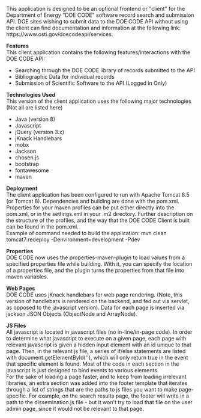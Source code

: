 <p>
  This application is designed to be an optional frontend or "client" for the Department of Energy "DOE CODE" software record search and submission API. DOE sites wishing to submit data to the DOE CODE API without using the client can find documentation and information at the following link: https://www.osti.gov/doecodeapi/services.
  </p>

<strong>Features</strong><br/>
This client application contains the following features/interactions with the DOE CODE API:
- Searching through the DOE CODE library of records submitted to the API
- Bibliographic Data for individual records
- Submission of Scientific Software to the API (Logged in Only)

<strong>Technologies Used</strong><br/>
This version of the client application uses the following major technologies (Not all are listed here)
- Java (version 8)
- Javascript
- jQuery (version 3.x)
- jKnack Handlebars
- mobx
- Jackson
- chosen.js
- bootstrap
- fontawesome
- maven

<strong>Deployment</strong><br/>
The client application has been configured to run with Apache Tomcat 8.5 (or Tomcat 8). Dependencies and building are done with the pom.xml.
Properties for your maven profiles can be put either directly into the pom.xml, or in the settings.xml in your .m2 directory. Further description on the structure of the profiles, and the way that the DOE CODE Client is built can be found in the pom.xml. 
<br/>
Example of command needed to build the application: mvn clean tomcat7:redeploy -Denvironment=development -Pdev

<strong>Properties</strong><br/>
DOE CODE now uses the properties-maven-plugin to load values from a specified properties file while building. With it, you can specify the location of a properties file, and the plugin turns the properties from that file into maven variables.

<strong>Web Pages</strong><br/>
DOE CODE uses jKnack handlebars for web page rendering. (Note, this version of handlebars is rendered on the backend, and fed out via servlet, as opposed to the javascript version). 
Data for each page is inserted via jackson JSON Objects (ObjectNode and ArrayNode). 

<strong>JS Files</strong><br/>
All javascript is located in javascript files (no in-line/in-page code). In order to determine what javascript to execute on a given page, each page with relevant javascript is 
given a hidden input element with an id unique to that page. Then, in the relevant js file, a series of if/else statements are listed with document.getElementById(''), which will
only return true in the event that specific element is found. Most of the code in each section in the javascript is just designed to bind events to various elements.  
For the sake of loading a page faster, and to keep from loading irrelevant libraries, an extra section was added into the footer template that iterates through a list of strings 
that are the paths to js files you want to make page-specific. For example, on the search results page, the footer will write in a path to the dissemination.js file - but it won't 
try to load that file on the user admin page, since it would not be relevant to that page.
